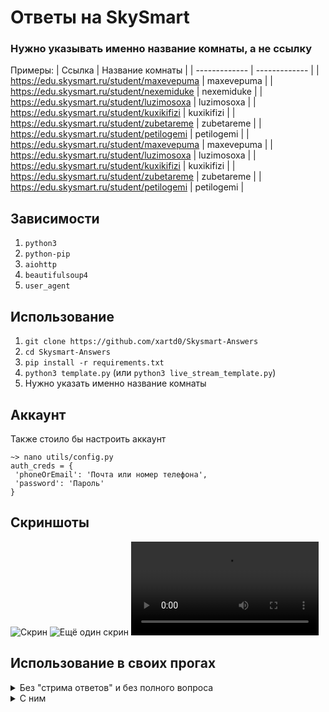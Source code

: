 # Ответы на SkySmart

### Нужно указывать именно название комнаты, а не ссылку

Примеры:
| Ссылка | Название комнаты |
| ------------- | ------------- |
| https://edu.skysmart.ru/student/maxevepuma | maxevepuma |
| https://edu.skysmart.ru/student/nexemiduke | nexemiduke |
| https://edu.skysmart.ru/student/luzimosoxa | luzimosoxa |
| https://edu.skysmart.ru/student/kuxikifizi | kuxikifizi |
| https://edu.skysmart.ru/student/zubetareme | zubetareme |
| https://edu.skysmart.ru/student/petilogemi | petilogemi |
| https://edu.skysmart.ru/student/maxevepuma | maxevepuma |
| https://edu.skysmart.ru/student/luzimosoxa | luzimosoxa |
| https://edu.skysmart.ru/student/kuxikifizi | kuxikifizi |
| https://edu.skysmart.ru/student/zubetareme | zubetareme |
| https://edu.skysmart.ru/student/petilogemi | petilogemi |

## Зависимости

1. `python3`
2. `python-pip`
3. `aiohttp`
4. `beautifulsoup4`
5. `user_agent`

## Использование

1. `git clone https://github.com/xartd0/Skysmart-Answers`
2. `cd Skysmart-Answers`
3. `pip install -r requirements.txt`
4. `python3 template.py` (или `python3 live_stream_template.py`)
5. Нужно указать именно название комнаты

## Аккаунт

Также стоило бы настроить аккаунт

```
~> nano utils/config.py
auth_creds = {
 'phoneOrEmail': 'Почта или номер телефона',
 'password': 'Пароль'
}
```

## Скриншоты

![Скрин](screenshots/template.py.png)
![Ещё один скрин](https://user-images.githubusercontent.com/43171120/208267920-fe6022cb-66a4-4824-b44b-d3622320f742.png)
![Видео live_stream_template.py](screenshots/live_stream_template.py.mp4)

## Использование в своих прогах

<details>
    <summary>
        Без "стрима ответов" и без полного вопроса
    </summary>

    ```py
    # Modified template.py
    # Подключаем модуль
    from answer_module import SkyAnswers
    # Он асинхронный
    import asyncio

    async def getAnsw(task_hash):
        answers_module = SkyAnswers(task_hash)
        answers = await answers_module.get_answers()

        result = ''

        for solution in answers:
            result += f"Задание #{solution['task_number']} - {solution['question']}\n"
            for answer in solution['answer']:
                result += f'   Ответ: {answer}\n'
            result += '\n'

        return result

    # Основная функция
    async def main():
        task_hash = 'maxevepuma'
        answers = await getAnsw(task_hash)
        print(answers)


    asyncio.run(main())
    ```

</details>

<details>
    <summary>
        С ним
    </summary>

    ```py
    # live_stream_template.py without any modifications
    # Это мы тянем библиотеки
    # SkySmart - answers - основная
    from answer_module import SkyAnswers
    # Это мы будем перезаписывать функцию GET_ANSWERS, поэтому нам надо API
    import skysmart_api
    # У нас асинхронный код
    import asyncio
    # Парсер
    from bs4 import BeautifulSoup
    # Это чтоб сделать оформление
    import shutil
    # Для нахождения id комнаты
    import re

    # Функция которая форматирует Input в чтото красивое


    # I: generate_one('number','title','full-text',['answers-1','answers-2'])

    # O:
    # Задание #number - *title*
    # Текст вопроса
    # full-text
    #
    #     Ответ: answers-1
    #     Ответ: answers-2

    async def generate_one(questuon_number:int, questuon_title:str, questuon_text:str='', answers: list = None) -> str:
        if answers is None:
            answers = []
        if questuon_text.strip() != '': questuon_text = 'Текст вопроса\n' + questuon_text
        generated = f'Задание #{questuon_number} - *{questuon_title}*\n{questuon_text}\n'
        for i in answers:
            generated += f'\n    Ответ: {i}'
        return generated.strip()

    # Новая функция для получения ответов
    async def get_answers(self):

        # Tasks-uuid
        tasks_uuids = await skysmart_api.get_room(self.task_hash)

        # А почему бы и нет
        meta = await skysmart_api.get_meta(self.task_hash)
        print( f'Название теста: {meta[0]}\nТема: {meta[1]}\n\n')

        # Цикл по задачам
        for tasks_count,uuid in enumerate(tasks_uuids):

            # Получаем код задачи
            soup = await skysmart_api.get_task_html(uuid)

            # Получаем ответ
            answers = self.get_task_answer(BeautifulSoup(soup, 'html.parser'), tasks_count+1)

            # Выводим
            print(await generate_one(answers['task_number'],answers['question'],answers['full_q'],answers['answer']))
            print(f'\n{"-"*shutil.get_terminal_size((80, 20)).columns}\n')

        # Возвращаем ничего. Нам не нужно их возвращать, потому что мы их сразу же выводим
        return []


    async def main():

        # Получаем ID комнаты
        task_hash = input('Укажите название комнаты: ')

        # Создаём SkyAnswers
        answers_module = SkyAnswers(task_hash)

        # Перезацисываем get_answers
        answers_module.get_answers = get_answers

        # Выводим линию
        print(f'\n{"-"*shutil.get_terminal_size((80, 20)).columns}\n')

        # Вызываем новую функцию
        await answers_module.get_answers(answers_module)

    # Запускаем
    asyncio.run(main())
    ```

</details>
